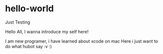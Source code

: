 # hello-world
Just Testing

Hello All, I wanna introduce my self here!

I am new programer, i have learned about xcode on mac
Here i just want to do what hubot say :v :)
